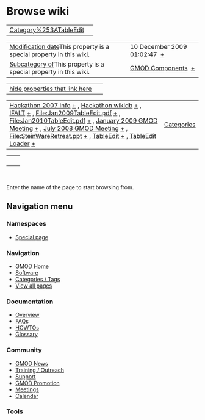 



<span id="top"></span>




# <span dir="auto">Browse wiki</span>






|                                                                     |     |
|---------------------------------------------------------------------|-----|
| [Category%253ATableEdit](/wiki/Category%253ATableEdit "Category%253ATableEdit") |     |

|  |  |
|----|----|
| <span class="smw-highlighter" data-type="1" state="inline" data-title="Property"><span class="smwbuiltin">[Modification date](/wiki/Property:Modification_date "Property:Modification date")</span><span class="smwttcontent">This property is a special property in this wiki.</span></span> | <span class="smwb-value">10 December 2009 01:02:47  <span class="smwsearch">[+](/wiki/Special%253ASearchByProperty/Modification-20date/10-20December-202009-2001:02:47 "Special%253ASearchByProperty/Modification-20date/10-20December-202009-2001:02:47")</span></span> |
| <span class="smw-highlighter" data-type="1" state="inline" data-title="Property"><span class="smwbuiltin">[Subcategory of](/wiki/Property:Subcategory_of "Property:Subcategory of")</span><span class="smwttcontent">This property is a special property in this wiki.</span></span> | <span class="smwb-value">[GMOD Components](/wiki/Category%253AGMOD_Components "Category%253AGMOD Components")  <span class="smwsearch">[+](/wiki/Special%253ASearchByProperty/Subcategory-20of/GMOD-20Components "Special%253ASearchByProperty/Subcategory-20of/GMOD-20Components")</span></span> |

<span id="smw_browse_incoming"></span>

|  |  |
|----|----|
| [hide properties that link here](/mediawiki/index.php?title=Special:Browse&offset=0&dir=out&article=Category%253ATableEdit)  |  |

|  |  |
|----|----|
| <span class="smwb-ivalue">[Hackathon 2007 info](/wiki/Hackathon_2007_info "Hackathon 2007 info") <span class="smwbrowse">[+](/wiki/Special%253ABrowse/Hackathon-202007-20info "Special%253ABrowse/Hackathon-202007-20info")</span></span> , <span class="smwb-ivalue">[Hackathon wikidb](/wiki/Hackathon_wikidb "Hackathon wikidb") <span class="smwbrowse">[+](/wiki/Special%253ABrowse/Hackathon-20wikidb "Special%253ABrowse/Hackathon-20wikidb")</span></span> , <span class="smwb-ivalue">[IFALT](/wiki/IFALT "IFALT") <span class="smwbrowse">[+](/wiki/Special%253ABrowse/IFALT "Special%253ABrowse/IFALT")</span></span> , <span class="smwb-ivalue">[File:Jan2009TableEdit.pdf](https://raw.githubusercontent.com/GMOD/gmod.github.io/main/mediawiki/images/d/d9/Jan2009TableEdit.pdf "File:Jan2009TableEdit.pdf") <span class="smwbrowse">[+](/wiki/Special%253ABrowse/File:Jan2009TableEdit.pdf "Special%253ABrowse/File:Jan2009TableEdit.pdf")</span></span> , <span class="smwb-ivalue">[File:Jan2010TableEdit.pdf](https://raw.githubusercontent.com/GMOD/gmod.github.io/main/mediawiki/images/8/81/Jan2010TableEdit.pdf "File:Jan2010TableEdit.pdf") <span class="smwbrowse">[+](/wiki/Special%253ABrowse/File:Jan2010TableEdit.pdf "Special%253ABrowse/File:Jan2010TableEdit.pdf")</span></span> , <span class="smwb-ivalue">[January 2009 GMOD Meeting](/wiki/January_2009_GMOD_Meeting "January 2009 GMOD Meeting") <span class="smwbrowse">[+](/wiki/Special%253ABrowse/January-202009-20GMOD-20Meeting "Special%253ABrowse/January-202009-20GMOD-20Meeting")</span></span> , <span class="smwb-ivalue">[July 2008 GMOD Meeting](/wiki/July_2008_GMOD_Meeting "July 2008 GMOD Meeting") <span class="smwbrowse">[+](/wiki/Special%253ABrowse/July-202008-20GMOD-20Meeting "Special%253ABrowse/July-202008-20GMOD-20Meeting")</span></span> , <span class="smwb-ivalue">[File:SteinWareRetreat.ppt](https://raw.githubusercontent.com/GMOD/gmod.github.io/main/mediawiki/images/2/24/SteinWareRetreat.ppt "File:SteinWareRetreat.ppt") <span class="smwbrowse">[+](/wiki/Special%253ABrowse/File:SteinWareRetreat.ppt "Special%253ABrowse/File:SteinWareRetreat.ppt")</span></span> , <span class="smwb-ivalue">[TableEdit](/wiki/TableEdit "TableEdit") <span class="smwbrowse">[+](/wiki/Special%253ABrowse/TableEdit "Special%253ABrowse/TableEdit")</span></span> , <span class="smwb-ivalue">[TableEdit Loader](/wiki/TableEdit_Loader "TableEdit Loader") <span class="smwbrowse">[+](/wiki/Special%253ABrowse/TableEdit-20Loader "Special%253ABrowse/TableEdit-20Loader")</span></span> | [Categories](/wiki/Special%253ACategories "Special%253ACategories") |

|     |     |
|-----|-----|
|     |     |

 

Enter the name of the page to start browsing from.  








## Navigation menu



### Namespaces

- <span id="ca-nstab-special">[Special
  page](/wiki/Special%253ABrowse/Category%253ATableEdit "This is a special page, you cannot edit the page itself")</span>






### Navigation



- <span id="n-GMOD-Home">[GMOD Home](/wiki/Main_Page)</span>
- <span id="n-Software">[Software](/wiki/GMOD_Components)</span>
- <span id="n-Categories-.2F-Tags">[Categories /
  Tags](/wiki/Categories)</span>
- <span id="n-View-all-pages">[View all
  pages](/wiki/Special:AllPages)</span>




### Documentation



- <span id="n-Overview">[Overview](/wiki/Overview)</span>
- <span id="n-FAQs">[FAQs](/wiki/Category%253AFAQ)</span>
- <span id="n-HOWTOs">[HOWTOs](/wiki/Category%253AHOWTO)</span>
- <span id="n-Glossary">[Glossary](/wiki/Glossary)</span>




### Community



- <span id="n-GMOD-News">[GMOD News](/wiki/GMOD_News)</span>
- <span id="n-Training-.2F-Outreach">[Training /
  Outreach](/wiki/Training_and_Outreach)</span>
- <span id="n-Support">[Support](/wiki/Support)</span>
- <span id="n-GMOD-Promotion">[GMOD
  Promotion](/wiki/GMOD_Promotion)</span>
- <span id="n-Meetings">[Meetings](/wiki/Meetings)</span>
- <span id="n-Calendar">[Calendar](/wiki/Calendar)</span>




### Tools












<!-- -->




